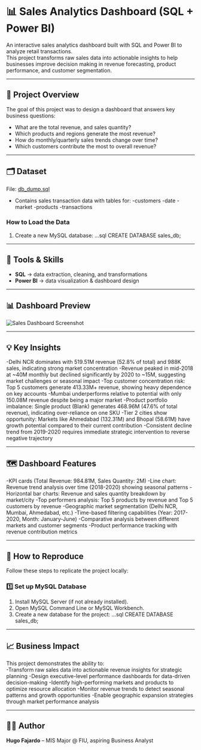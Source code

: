 # 📊 Sales Analytics Dashboard (SQL + Power BI)

An interactive sales analytics dashboard built with SQL and Power BI to analyze retail transactions.  
This project transforms raw sales data into actionable insights to help businesses improve decision making in revenue forecasting, product performance, and customer segmentation.  

---

## 🚀 Project Overview
The goal of this project was to design a dashboard that answers key business questions:  
- What are the total revenue, and sales quantity? 
- Which products and regions generate the most revenue?  
- How do monthly/quarterly sales trends change over time?  
- Which customers contribute the most to overall revenue?  

---

## 🗂 Dataset
File: [db_dump.sql]("C:\Users\fajar\Downloads\db_dump.sql")  
- Contains sales transaction data with tables for:
  -customers
  -date
  -market
  -products
  -transactions

### How to Load the Data
1. Create a new MySQL database:
   ...sql
   CREATE DATABASE sales_db;

---

## 🔧 Tools & Skills
- **SQL** → data extraction, cleaning, and transformations  
- **Power BI** → data visualization & dashboard design  

---

## 📊 Dashboard Preview

![Sales Dashboard Screenshot]("C:\Users\fajar\OneDrive\Pictures\Screenshots\sales_dashboard.png")

---

## 💡 Key Insights
  -Delhi NCR dominates with 519.51M revenue (52.8% of total) and 988K sales, indicating strong market concentration
  -Revenue peaked in mid-2018 at ~40M monthly but declined significantly by 2020 to ~15M, suggesting market challenges or seasonal impact
  -Top customer concentration risk: Top 5 customers generate 413.33M+ revenue, showing heavy dependence on key accounts
  -Mumbai underperforms relative to potential with only 150.08M revenue despite being a major market
  -Product portfolio imbalance: Single product (Blank) generates 468.96M (47.6% of total revenue), indicating over-reliance on one SKU
  -Tier 2 cities show opportunity: Markets like Ahmedabad (132.31M) and Bhopal (58.61M) have growth potential compared to their current contribution
  -Consistent decline trend from 2019-2020 requires immediate strategic intervention to reverse negative trajectory

---

## 🗺 Dashboard Features
  -KPI cards (Total Revenue: 984.81M, Sales Quantity: 2M)
  -Line chart: Revenue trend analysis over time (2018-2020) showing seasonal patterns
  -Horizontal bar charts: Revenue and sales quantity breakdown by market/city
  -Top performers analysis: Top 5 products by revenue and Top 5 customers by revenue
  -Geographic market segmentation (Delhi NCR, Mumbai, Ahmedabad, etc.)
  -Time-based filtering capabilities (Year: 2017-2020, Month: January-June)
  -Comparative analysis between different markets and customer segments
  -Product performance tracking with revenue contribution metrics

---

## 🚀 How to Reproduce

Follow these steps to replicate the project locally:

### 1️⃣ Set up MySQL Database
1. Install MySQL Server (if not already installed).  
2. Open MySQL Command Line or MySQL Workbench.  
3. Create a new database for the project:
...sql
CREATE DATABASE sales_db;
---

## 📈 Business Impact
This project demonstrates the ability to:  
  -Transform raw sales data into actionable revenue insights for strategic planning
  -Design executive-level performance dashboards for data-driven decision-making
  -Identify high-performing markets and products to optimize resource allocation
  -Monitor revenue trends to detect seasonal patterns and growth opportunities
  -Enable geographic expansion strategies through market performance analysis

---

## 🧑‍💻 Author
**Hugo Fajardo** – MIS Major @ FIU, aspiring Business Analyst  
